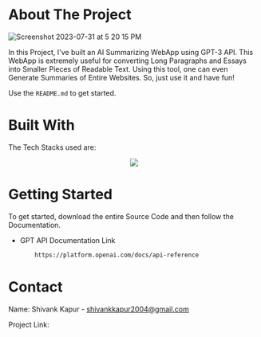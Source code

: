 <!-- ABOUT THE PROJECT -->
# About The Project
![Screenshot 2023-07-31 at 5 20 15 PM](https://github.com/ShivankK26/AI-Summarizing-App/assets/115289871/0ba4507d-0b68-4a7b-8ddc-73d5f816141d)




In this Project, I've built an AI Summarizing WebApp using GPT-3 API. This WebApp is extremely useful for converting Long Paragraphs and Essays into Smaller Pieces of Readable Text. Using this tool, one can even Generate Summaries of Entire Websites. So, just use it and have fun!

Use the `README.md` to get started.



<!-- BUILT WITH -->
# Built With

The Tech Stacks used are:

<div align="center">
<a href="https://skillicons.dev">
    <img src="https://skillicons.dev/icons?i=tailwindcss,react,js,gpt" />
</a>
</div>



<!-- GETTING STARTED -->
# Getting Started
To get started, download the entire Source Code and then follow the Documentation.

  
* GPT API Documentation Link

  ```sh
      https://platform.openai.com/docs/api-reference
  ```


<!-- CONTACT -->
# Contact

Name: Shivank Kapur - shivankkapur2004@gmail.com

Project Link: 
